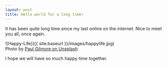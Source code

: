 ```yaml
---
layout: post
title: Hello world for a long time!
---
```


It has been quite long time since my last online on the internet. Nice to meet you all, once again.

![Happy-Life]({{ site.baseurl }}/images/happylife.jpg)  
Photo by [Paul Gilmore on Unsplash](https://unsplash.com/s/photos/happy-life?utm_source=unsplash&amp;utm_medium=referral&amp;utm_content=creditCopyText)

I hope we will have so much happy time together.